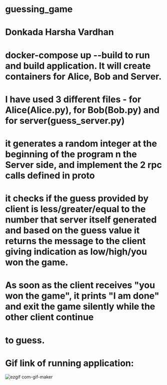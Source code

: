 # guessing_game
# Donkada Harsha Vardhan

# docker-compose up --build to run and build application. It will create containers for Alice, Bob and Server.

# I have used 3 different files - for Alice(Alice.py), for Bob(Bob.py) and for server(guess_server.py)

# it generates a random integer at the beginning of the program n the Server side, and implement the 2 rpc calls defined in proto 
# it checks if the guess provided by client is less/greater/equal to the number that server itself generated and based on the guess value it returns the message to the client giving indication as low/high/you won the game.
# As soon as the client receives "you won the game", it prints "I am done" and exit the game silently while the other client continue
# to guess.
# Gif link of running application:



![ezgif com-gif-maker](https://user-images.githubusercontent.com/114453047/193425353-eb72d72f-282a-469e-8d1e-e34f72f3ca34.gif)
